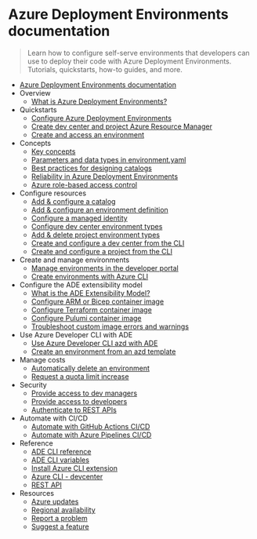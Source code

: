 # Azure Deployment Environments documentation
> Learn how to configure self-serve environments that developers can use to deploy their code with Azure Deployment Environments. Tutorials, quickstarts, how-to guides, and more.
  - [Azure Deployment Environments documentation](https://learn.microsoft.com/en-us/azure/deployment-environments/)
  - Overview
    - [What is Azure Deployment Environments?](https://learn.microsoft.com/en-us/azure/deployment-environments/overview-what-is-azure-deployment-environments)
  - Quickstarts
    - [Configure Azure Deployment Environments](https://learn.microsoft.com/en-us/azure/deployment-environments/quickstart-create-and-configure-devcenter)
    - [Create dev center and project Azure Resource Manager](https://learn.microsoft.com/en-us/azure/deployment-environments/quickstart-create-dev-center-project-azure-resource-manager)
    - [Create and access an environment](https://learn.microsoft.com/en-us/azure/deployment-environments/quickstart-create-access-environments)
  - Concepts
    - [Key concepts](https://learn.microsoft.com/en-us/azure/deployment-environments/concept-environments-key-concepts)
    - [Parameters and data types in environment.yaml](https://learn.microsoft.com/en-us/azure/deployment-environments/concept-environment-yaml)
    - [Best practices for designing catalogs](https://learn.microsoft.com/en-us/azure/deployment-environments/best-practice-catalog-structure)
    - [Reliability in Azure Deployment Environments](https://learn.microsoft.com/en-us/azure/reliability/reliability-deployment-environments?toc=/azure/deployment-environments/toc.json&bc=/azure/deployment-environments/breadcrumb/toc.json)
    - [Azure role-based access control](https://learn.microsoft.com/en-us/azure/deployment-environments/concept-deployment-environments-role-based-access-control)
  - Configure resources
    - [Add & configure a catalog](https://learn.microsoft.com/en-us/azure/deployment-environments/how-to-configure-catalog)
    - [Add & configure an environment definition](https://learn.microsoft.com/en-us/azure/deployment-environments/configure-environment-definition)
    - [Configure a managed identity](https://learn.microsoft.com/en-us/azure/deployment-environments/how-to-configure-managed-identity)
    - [Configure dev center environment types](https://learn.microsoft.com/en-us/azure/deployment-environments/how-to-configure-devcenter-environment-types)
    - [Add & delete project environment types](https://learn.microsoft.com/en-us/azure/deployment-environments/how-to-configure-project-environment-types)
    - [Create and configure a dev center from the CLI](https://learn.microsoft.com/en-us/azure/deployment-environments/how-to-create-configure-dev-center)
    - [Create and configure a project from the CLI](https://learn.microsoft.com/en-us/azure/deployment-environments/how-to-create-configure-projects)
  - Create and manage environments
    - [Manage environments in the developer portal](https://learn.microsoft.com/en-us/azure/deployment-environments/how-to-manage-environments)
    - [Create environments with Azure CLI](https://learn.microsoft.com/en-us/azure/deployment-environments/how-to-create-access-environments)
  - Configure the ADE extensibility model
    - [What is the ADE Extensibility Model?](https://learn.microsoft.com/en-us/azure/deployment-environments/concept-extensibility-model)
    - [Configure ARM or Bicep container image](https://learn.microsoft.com/azure/deployment-environments/how-to-configure-extensibility-model-custom-image?tabs=sample%2Cprivate-registry&pivots=arm-bicep)
    - [Configure Terraform container image](https://learn.microsoft.com/azure/deployment-environments/how-to-configure-extensibility-model-custom-image?tabs=custom%2Cprivate-registry&pivots=terraform)
    - [Configure Pulumi container image](https://learn.microsoft.com/azure/deployment-environments/how-to-configure-extensibility-model-custom-image?tabs=sample%2Cprivate-registry&pivots=pulumi)
    - [Troubleshoot custom image errors and warnings](https://learn.microsoft.com/en-us/azure/deployment-environments/troubleshoot-custom-image-logs-errors)
  - Use Azure Developer CLI with ADE
    - [Use Azure Developer CLI azd with ADE](https://learn.microsoft.com/en-us/azure/deployment-environments/concept-azure-developer-cli-with-deployment-environments)
    - [Create an environment from an azd template](https://learn.microsoft.com/en-us/azure/deployment-environments/how-to-configure-azure-developer-cli-deployment-environments)
  - Manage costs
    - [Automatically delete an environment](https://learn.microsoft.com/en-us/azure/deployment-environments/how-to-schedule-environment-deletion)
    - [Request a quota limit increase](https://learn.microsoft.com/en-us/azure/deployment-environments/how-to-request-quota-increase)
  - Security
    - [Provide access to dev managers](https://learn.microsoft.com/en-us/azure/deployment-environments/how-to-configure-project-admin)
    - [Provide access to developers](https://learn.microsoft.com/en-us/azure/deployment-environments/how-to-configure-deployment-environments-user)
    - [Authenticate to REST APIs](https://learn.microsoft.com/en-us/azure/deployment-environments/how-to-authenticate)
  - Automate with CI/CD
    - [Automate with GitHub Actions CI/CD](https://learn.microsoft.com/en-us/azure/deployment-environments/tutorial-deploy-environments-in-cicd-github)
    - [Automate with Azure Pipelines CI/CD](https://learn.microsoft.com/en-us/azure/deployment-environments/tutorial-deploy-environments-in-cicd-azure-devops)
  - Reference
    - [ADE CLI reference](https://learn.microsoft.com/en-us/azure/deployment-environments/reference-deployment-environment-cli)
    - [ADE CLI variables](https://learn.microsoft.com/en-us/azure/deployment-environments/reference-deployment-environment-variables)
    - [Install Azure CLI extension](https://learn.microsoft.com/en-us/azure/deployment-environments/how-to-install-devcenter-cli-extension)
    - [Azure CLI - devcenter](https://aka.ms/CLI-reference)
    - [REST API](https://learn.microsoft.com/rest/api/devcenter/)
  - Resources
    - [Azure updates](https://azure.microsoft.com/updates/?filters=%5B"Azure+Deployment+Environments"%5D)
    - [Regional availability](https://azure.microsoft.com/regions/services/)
    - [Report a problem](https://aka.ms/deployment-environments/reportproblem)
    - [Suggest a feature](https://aka.ms/deployment-environments/suggestfeature)
